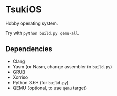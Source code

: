 # TsukiOS

Hobby operating system.

Try with `python build.py qemu-all`.

## Dependencies

- Clang
- Yasm (or Nasm, change assembler in `build.py`)
- GRUB
- Xorriso
- Python 3.6+ (for `build.py`)
- QEMU (optional, to use `qemu` target)